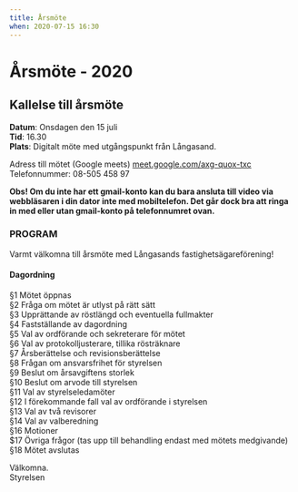 ```yaml
---
title: Årsmöte
when: 2020-07-15 16:30 
---
```

# Årsmöte - 2020

## Kallelse till årsmöte
**Datum**: Onsdagen den 15 juli  
**Tid**: 16.30  
**Plats**: Digitalt möte med utgångspunkt från Långasand.

Adress till mötet (Google meets) 
<a href="meet.google.com/axg-quox-txc">meet.google.com/axg-quox-txc</a>  
Telefonnummer: 08-505 458 97

**Obs! Om du inte har ett gmail-konto kan du bara ansluta till video via webbläsaren i din dator inte med mobiltelefon. Det går dock bra att ringa in med eller utan gmail-konto på telefonnumret ovan.**

### PROGRAM

Varmt välkomna till årsmöte med Långasands fastighetsägareförening!

#### Dagordning 

§1 Mötet öppnas  
§2 Fråga om mötet är utlyst på rätt sätt  
§3 Upprättande av röstlängd och eventuella fullmakter  
§4 Fastställande av dagordning  
§5 Val av ordförande och sekreterare för mötet  
§6 Val av protokolljusterare, tillika rösträknare  
§7 Årsberättelse och revisionsberättelse  
§8 Frågan om ansvarsfrihet för styrelsen  
§9 Beslut om årsavgiftens storlek  
§10 Beslut om arvode till styrelsen  
§11 Val av styrelseledamöter  
§12 I förekommande fall val av ordförande i styrelsen  
§13 Val av två revisorer  
§14 Val av valberedning  
§16 Motioner  
$17 Övriga frågor (tas upp till behandling endast med mötets medgivande)   
§18 Mötet avslutas  

Välkomna.  
Styrelsen